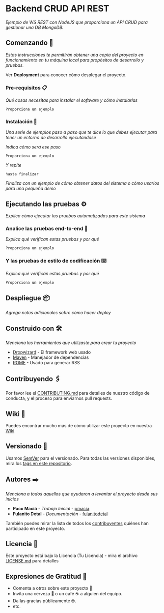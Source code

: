 # Backend CRUD API REST

_Ejemplo de WS REST con NodeJS que proporciona un API CRUD para gestionar una DB MongoDB._

## Comenzando 🚀

_Estas instrucciones te permitirán obtener una copia del proyecto en funcionamiento en tu máquina local para propósitos de desarrollo y pruebas._

Ver **Deployment** para conocer cómo desplegar el proyecto.


### Pre-requisitos 📋

_Qué cosas necesitas para instalar el software y cómo instalarlas_

```
Proporciona un ejemplo
```

### Instalación 🔧

_Una serie de ejemplos paso a paso que te dice lo que debes ejecutar para tener un entorno de desarrollo ejecutandose_

_Indica cómo será ese paso_

```
Proporciona un ejemplo
```

_Y repite_

```
hasta finalizar
```

_Finaliza con un ejemplo de cómo obtener datos del sistema o cómo usarlos para una pequeña demo_

## Ejecutando las pruebas ⚙️

_Explica cómo ejecutar las pruebas automatizadas para este sistema_

### Analice las pruebas end-to-end 🔩

_Explica qué verifican estas pruebas y por qué_

```
Proporciona un ejemplo
```

### Y las pruebas de estilo de codificación ⌨️

_Explica qué verifican estas pruebas y por qué_

```
Proporciona un ejemplo
```

## Despliegue 📦

_Agrega notas adicionales sobre cómo hacer deploy_

## Construido con 🛠️

_Menciona las herramientas que utilizaste para crear tu proyecto_

* [Dropwizard](http://www.dropwizard.io/1.0.2/docs/) - El framework web usado
* [Maven](https://maven.apache.org/) - Manejador de dependencias
* [ROME](https://rometools.github.io/rome/) - Usado para generar RSS

## Contribuyendo 🖇️

Por favor lee el [CONTRIBUTING.md](https://gist.github.com/tu/tuProyecto) para detalles de nuestro código de conducta, y el proceso para enviarnos pull requests.

## Wiki 📖

Puedes encontrar mucho más de cómo utilizar este proyecto en nuestra [Wiki](https://github.com/tu/proyecto/wiki)

## Versionado 📌

Usamos [SemVer](http://semver.org/) para el versionado. Para todas las versiones disponibles, mira los [tags en este repositorio](https://github.com/tu/proyecto/tags).

## Autores ✒️

_Menciona a todos aquellos que ayudaron a levantar el proyecto desde sus inicios_

* **Paco Maciá** - *Trabajo Inicial* - [pmacia](https://github.com/pmacia)
* **Fulanito Detal** - *Documentación* - [fulanitodetal](#fulanito-de-tal)

También puedes mirar la lista de todos los [contribuyentes](https://github.com/your/project/contributors) quiénes han participado en este proyecto. 

## Licencia 📄

Este proyecto está bajo la Licencia (Tu Licencia) - mira el archivo [LICENSE.md](LICENSE.md) para detalles

## Expresiones de Gratitud 🎁

* Comenta a otros sobre este proyecto 📢
* Invita una cerveza 🍺 o un café ☕ a alguien del equipo. 
* Da las gracias públicamente 🤓.
* etc.
